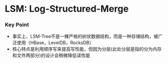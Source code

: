 # LSM: Log-Structured-Merge

### Key Point
- 事实上，LSM-Tree不是一棵严格的树状数据结构，而是一种存储结构，被广泛使用（HBase，LevelDB，RocksDB）
- 核心特点是利用顺序写来提高写性能，但因为分层(此处分层是指的分为内存和文件两部分)的设计会稍微降低读性能